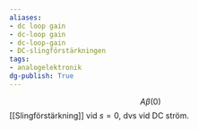 ```yaml
---
aliases: 
- dc loop gain
- dc-loop gain
- dc-loop-gain
- DC-slingförstärkningen
tags: 
- analogelektronik
dg-publish: True
---
```

$$A\beta(0)$$
[[Slingförstärkning]] vid $s=0$, dvs vid DC ström.